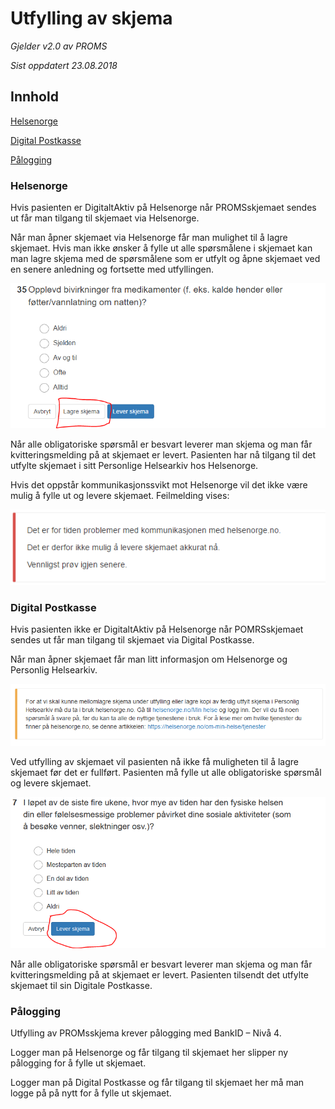 # Utfylling av skjema

*Gjelder v2.0 av PROMS*

*Sist oppdatert 23.08.2018*

## Innhold
[Helsenorge](#helsenorge)

[Digital Postkasse](#digital-postkasse)

[Pålogging](#pålogging)



### Helsenorge
Hvis pasienten er DigitaltAktiv på Helsenorge når PROMSskjemaet sendes ut får man tilgang til skjemaet via Helsenorge.

Når man åpner skjemaet via Helsenorge får man mulighet til å lagre skjemaet. Hvis man ikke ønsker å fylle ut alle spørsmålene i skjemaet kan man lagre skjema med de spørsmålene som er utfylt og åpne skjemaet ved en senere anledning og fortsette med utfyllingen. 

![Utfylling1](img/utfylling1.png)
 
Når alle obligatoriske spørsmål er besvart leverer man skjema og man får kvitteringsmelding på at skjemaet er levert. Pasienten har nå tilgang til det utfylte skjemaet i sitt Personlige Helsearkiv hos Helsenorge.

Hvis det oppstår kommunikasjonssvikt mot Helsenorge vil det ikke være mulig å fylle ut og levere skjemaet. Feilmelding vises:

![Utfylling2](img/utfylling2.png)


### Digital Postkasse
Hvis pasienten ikke er DigitaltAktiv på Helsenorge når POMRSskjemaet sendes ut får man tilgang til skjemaet via Digital Postkasse.

Når man åpner skjemaet får man litt informasjon om Helsenorge og Personlig Helsearkiv.

![Utfylling3](img/utfylling3.png)

Ved utfylling av skjemaet vil pasienten nå ikke få muligheten til å lagre skjemaet før det er fullført. Pasienten må fylle ut alle obligatoriske spørsmål og levere skjemaet.

![Utfylling4](img/utfylling4.png)

Når alle obligatoriske spørsmål er besvart leverer man skjema og man får kvitteringsmelding på at skjemaet er levert. Pasienten tilsendt det utfylte skjemaet til sin Digitale Postkasse.


### Pålogging
Utfylling av PROMsskjema krever pålogging med BankID – Nivå 4.

Logger man på Helsenorge og får tilgang til skjemaet her slipper ny pålogging for å fylle ut skjemaet.

Logger man på Digital Postkasse og får tilgang til skjemaet her må man logge på på nytt for å fylle ut skjemaet.
